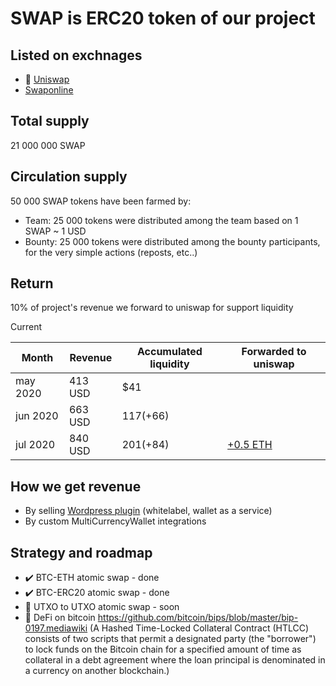 # SWAP is ERC20 token of our project


## Listed on exchnages

- 🦄 [Uniswap](https://app.uniswap.org/#/swap?outputCurrency=0x14a52cf6b4f68431bd5d9524e4fcd6f41ce4ade9)
- [Swaponline](https://swaponline.io/#/exchange/btc-to-swap)


## Total supply

21 000 000 SWAP


## Сirculation supply

50 000 SWAP tokens have been farmed by:

- Team: 25 000 tokens were distributed among the team based on 1 SWAP ~ 1 USD
- Bounty: 25 000 tokens were distributed among the bounty participants, for the very simple actions (reposts, etc..)


## Return

10% of project's revenue we forward to uniswap for support liquidity

Current

| Month   | Revenue | Accumulated liquidity | Forwarded to uniswap
| ------  | ------- | ----------------- | --------
| may 2020 | 413 USD | $41 | 
| jun 2020 | 663 USD | $117 (+$66) |
| jul 2020 | 840 USD | $201 (+$84) | [+0.5 ETH](https://etherscan.io/tx/0xb5708aa91cd181b45aafc3fb92bdeea970a4359110a10f3fde6a4b42e0cabd14) |


## How we get revenue

- By selling [Wordpress plugin](https://codecanyon.net/item/multicurrency-crypto-wallet-and-exchange-widgets-for-wordpress/23532064) (whitelabel, wallet as a service)
- By custom MultiCurrencyWallet integrations


## Strategy and roadmap

- ✔️ BTC-ETH atomic swap - done
- ✔️ BTC-ERC20 atomic swap - done
- 👷 UTXO to UTXO atomic swap - soon
- 👷 DeFi on bitcoin https://github.com/bitcoin/bips/blob/master/bip-0197.mediawiki
  (A Hashed Time-Locked Collateral Contract (HTLCC) consists of two scripts that permit a designated party (the "borrower") to lock funds on the Bitcoin chain for a specified amount of time as collateral in a debt agreement where the loan principal is denominated in a currency on another blockchain.)
